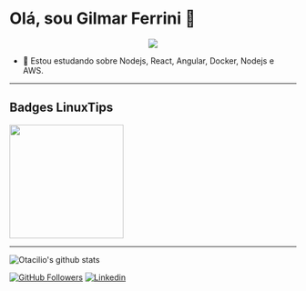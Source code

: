 # Olá, sou Gilmar Ferrini 👋

<p align="center">
  <a href="https://skillicons.dev">
    <img src="https://skillicons.dev/icons?i=html,css,js,ts,jest,angular,react,nodejs,graphql,gcp,git,github,linux,vscode,mysql,postgres" />
  </a>
</p>

- 🌱 Estou estudando sobre Nodejs, React, Angular, Docker, Nodejs e AWS.
<hr />

<div>
  <h2>Badges LinuxTips</h2>
  <img style="height: 200px; width: 200px;" src="https://user-images.githubusercontent.com/51804511/190870166-5db9aeff-a67e-4aad-b2a6-a2f60238082c.png" />
</div>
<hr />

![Otacilio's github stats](https://github-readme-stats.vercel.app/api?username=gilmarferrini&show_icons=true&theme=radical)

[![GitHub Followers](https://img.shields.io/github/followers/gilmarferrini?style=flat&labelColor=0D0D0D&logo=Github&Color=white)](https://github.com/gilmarferrini)
[![Linkedin](https://img.shields.io/badge/-LinkedIn-060606?style=flat&labelColor=0D0D0D&logo=Linkedin&Color=white)](https://www.linkedin.com/in/gilmarferrini/)
